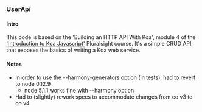 ### UserApi


#### Intro

This code is based on the 'Building an HTTP API With Koa', module 4 of the ['Introduction to Koa Javascript'] Pluralsight course. It's a simple CRUD API that exposes the basics of writing a Koa web service.

#### Notes

* In order to use the --harmony-generators option (in tests), had to revert to node 0.12.9
	* node 5.1.1 works fine with --harmony option
* Had to (slightly) rework specs to accommodate changes from co v3 to co v4

['Introduction to Koa Javascript']: https://app.pluralsight.com/library/courses/javascript-koa-introduction/table-of-contents